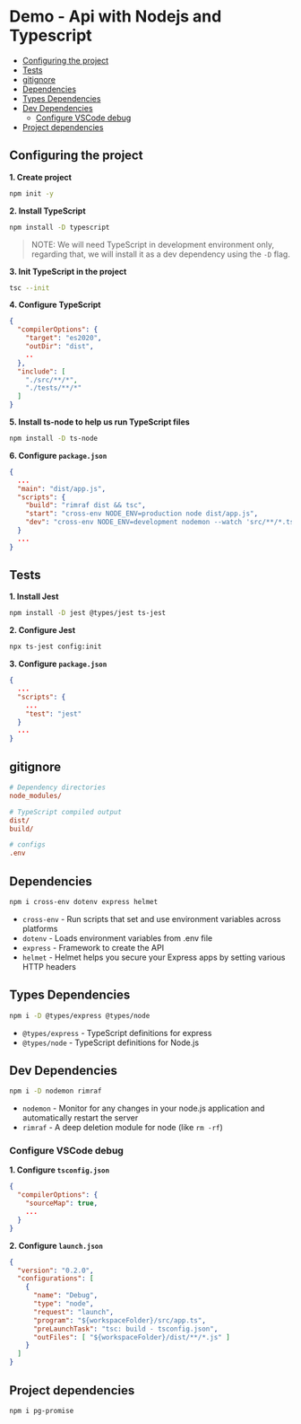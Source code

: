 # Demo - Api with Nodejs and Typescript

- [Configuring the project](#configuring-the-project)
- [Tests](#tests)
- [gitignore](#gitignore)
- [Dependencies](#dependencies)
- [Types Dependencies](#types-dependencies)
- [Dev Dependencies](#dev-dependencies)
  - [Configure VSCode debug](#configure-vscode-debug)
- [Project dependencies](#project-dependencies)


## Configuring the project

**1. Create project**
```bash
npm init -y
```

**2. Install TypeScript**
```bash
npm install -D typescript
```
> NOTE: We will need TypeScript in development environment only, regarding that, we will install it as a dev dependency using the `-D` flag.

**3. Init TypeScript in the project**
```bash
tsc --init
```

**4. Configure TypeScript**
```json
{
  "compilerOptions": {
    "target": "es2020",
    "outDir": "dist",
    ..
  },
  "include": [
    "./src/**/*",
    "./tests/**/*"
  ]
}
```

**5. Install ts-node to help us run TypeScript files**
```bash
npm install -D ts-node
```

**6. Configure `package.json`**
```json
{
  ...
  "main": "dist/app.js",
  "scripts": {
    "build": "rimraf dist && tsc",
    "start": "cross-env NODE_ENV=production node dist/app.js",
    "dev": "cross-env NODE_ENV=development nodemon --watch 'src/**/*.ts' --exec 'ts-node' src/app.ts",
  }
  ...
}
```


## Tests

**1. Install Jest**
```bash
npm install -D jest @types/jest ts-jest
```

**2. Configure Jest**
```bash
npx ts-jest config:init
```

**3. Configure `package.json`**
```json
{
  ...
  "scripts": {
    ...
    "test": "jest"
  }
  ...
}
```


## gitignore
```ini
# Dependency directories
node_modules/

# TypeScript compiled output
dist/
build/

# configs
.env
```


## Dependencies
```bash
npm i cross-env dotenv express helmet
```

- `cross-env` - Run scripts that set and use environment variables across platforms
- `dotenv` - Loads environment variables from .env file
- `express` - Framework to create the API
- `helmet` - Helmet helps you secure your Express apps by setting various HTTP headers


## Types Dependencies
```bash
npm i -D @types/express @types/node
```

- `@types/express` - TypeScript definitions for express
- `@types/node` - TypeScript definitions for Node.js


## Dev Dependencies
```bash
npm i -D nodemon rimraf
```

- `nodemon` - Monitor for any changes in your node.js application and automatically restart the server
- `rimraf` - A deep deletion module for node (like `rm -rf`)


### Configure VSCode debug

**1. Configure `tsconfig.json`**
```json
{
  "compilerOptions": {
    "sourceMap": true,
    ...
  }
}
```

**2. Configure `launch.json`**
```json
{
  "version": "0.2.0",
  "configurations": [
    {
      "name": "Debug",
      "type": "node",
      "request": "launch",
      "program": "${workspaceFolder}/src/app.ts",
      "preLaunchTask": "tsc: build - tsconfig.json",
      "outFiles": [ "${workspaceFolder}/dist/**/*.js" ]
    }
  ]
}
```

## Project dependencies
```bash
npm i pg-promise
```